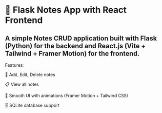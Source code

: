 # 📝 Flask Notes App with React Frontend

## A simple Notes CRUD application built with Flask (Python) for the backend and React.js (Vite + Tailwind + Framer Motion) for the frontend.

Features:

📌 Add, Edit, Delete notes

📋 View all notes

🎨 Smooth UI with animations (Framer Motion + Tailwind CSS)

🗄️ SQLite database support
